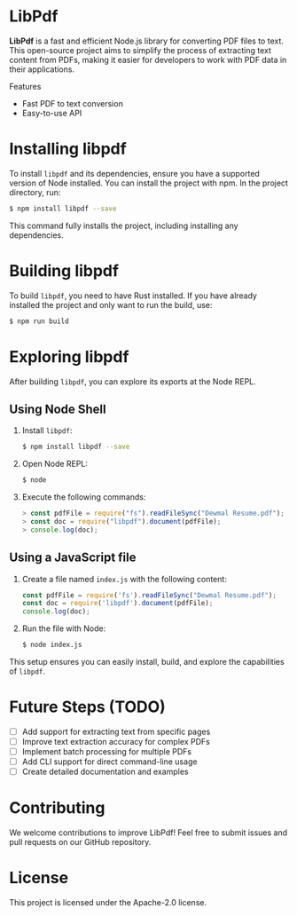 # LibPdf

**LibPdf** is a fast and efficient Node.js library for converting PDF files to text. This open-source project aims to simplify the process of extracting text content from PDFs, making it easier for developers to work with PDF data in their applications.

Features
- Fast PDF to text conversion
- Easy-to-use API

# Installing libpdf

To install `libpdf` and its dependencies, ensure you have a supported version of Node installed. You can install the project with npm. In the project directory, run:

```bash
$ npm install libpdf --save
```

This command fully installs the project, including installing any dependencies.

# Building libpdf

To build `libpdf`, you need to have Rust installed. If you have already installed the project and only want to run the build, use:

```bash
$ npm run build
```

# Exploring libpdf

After building `libpdf`, you can explore its exports at the Node REPL.

## Using Node Shell

1. Install `libpdf`:
   ```bash
   $ npm install libpdf --save
   ```

2. Open Node REPL:
   ```bash
   $ node
   ```

3. Execute the following commands:
   ```javascript
   > const pdfFile = require("fs").readFileSync("Dewmal Resume.pdf");
   > const doc = require("libpdf").document(pdfFile);
   > console.log(doc);
   ```

## Using a JavaScript file

1. Create a file named `index.js` with the following content:

   ```javascript
   const pdfFile = require('fs').readFileSync("Dewmal Resume.pdf");
   const doc = require('libpdf').document(pdfFile);
   console.log(doc);
   ```

2. Run the file with Node:

   ```bash
   $ node index.js
   ```

This setup ensures you can easily install, build, and explore the capabilities of `libpdf`.

# Future Steps (TODO)
- [ ] Add support for extracting text from specific pages
- [ ] Improve text extraction accuracy for complex PDFs
- [ ] Implement batch processing for multiple PDFs
- [ ] Add CLI support for direct command-line usage
- [ ] Create detailed documentation and examples

# Contributing
We welcome contributions to improve LibPdf! Feel free to submit issues and pull requests on our GitHub repository.

# License
This project is licensed under the Apache-2.0 license.